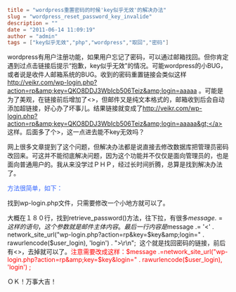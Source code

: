 ```toml
title = "wordpress重置密码的时候'key似乎无效'的解决办法"
slug = "wordpress_reset_password_key_invalide"
description = ""
date = "2011-06-14 11:09:19"
author = "admin"
tags = ["key似乎无效","php","wordpress","取回","密码"]
```

wordpress有用户注册功能，如果用户忘记了密码，可以通过邮箱找回。但你肯定遇到过点击链接后提示“抱歉，key似乎无效”的情况。可能wordpress的小BUG，或者说是收件人邮箱系统的BUG。收到的密码重置链接会类似这样<a href="http://veikr.com/wp-login.php?action=rp&amp;key=QKO8DDJ3WbIcb506Teiz&amp;login=aaaaa" target="_blank">http://veikr.com/wp-login.php?action=rp&amp;key=QKO8DDJ3WbIcb506Teiz&amp;login=aaaaa</a> 。可能是为了美观，在链接前后增加了&lt;&gt;，但邮件又是纯文本格式的，邮箱收到后会自动添加超链接，好心办了坏事儿。结果链接就变成了<a href="http://veikr.com/wp-login.php?action=rp&amp;key=QKO8DDJ3WbIcb506Teiz&amp;login=aaaaa&gt;" target="_blank">http://veikr.com/wp-login.php?action=rp&amp;key=QKO8DDJ3WbIcb506Teiz&amp;login=aaaaa&gt;</a> 这样。后面多了个&gt;，这一点进去能不key无效吗？

<!--more-->

网上很多文章提到了这个问题，但解决办法都是说直接去修改数据库把管理员密码改回来。可这并不能彻底解决问题，因为这个功能并不仅仅是面向管理员的，也是面向普通用户的。我从来没学过ＰＨＰ，经过长时间折腾，总算是找到解决办法了。

<span style="color: #3366ff;">方法很简单，如下：</span>

找到wp-login.php文件，只需要修改一个小地方就可以了。

大概在１８０行，找到retrieve_password()方法，往下拉，有很多$message.=这样的语句，这个参数就是邮件主体内容。最后一行内容是$message .= '&lt;' . network_site_url("wp-login.php?action=rp&amp;key=$key&amp;login=" . rawurlencode($user_login), 'login') . "&gt;\r\n";  这个就是找回密码的链接，前后有&lt;&gt;，去掉就可以了。<span style="color: #ff0000;">注意需要改成这样：$message .=network_site_url("wp-login.php?action=rp&amp;key=$key&amp;login=" . rawurlencode($user_login), 'login') ;</span>

ＯＫ！万事大吉！